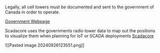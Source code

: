 Legally, all cell towers must be documented and sent to the government of Canada in order to operate. 

[Government Webpage](https://ised-isde.canada.ca/site/spectrum-management-system/en/spectrum-management-system-data)

Scadacore uses the governments radio tower data to map out the positions to visualize them when planning for IoT or SCADA deployments
[Scadacore](https://www.scadacore.com/tools/rf-path/cell-tower-map-canada/)

![[Pasted image 20240926123551.png]]